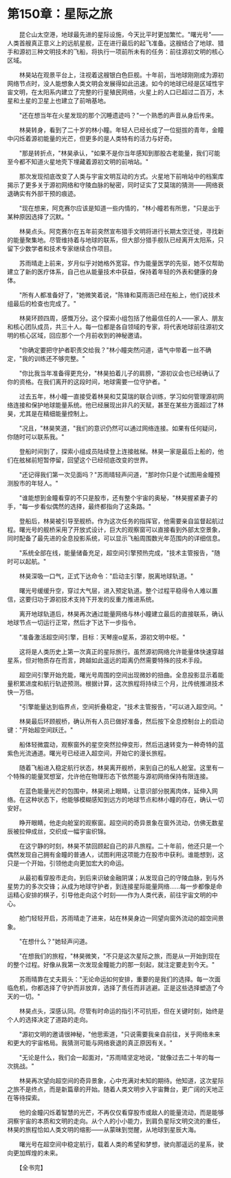 # 第150章：星际之旅

　　昆仑山太空港，地球最先进的星际设施，今天比平时更加繁忙。"曙光号"——人类首艘真正意义上的远航星舰，正在进行最后的起飞准备。这艘结合了地球、猎手和源初三种文明技术的飞船，将执行一项前所未有的任务：前往源初文明的核心区域。

　　林昊站在观景平台上，注视着这艘银白色巨舰。十年前，当地球刚刚成为源初网络节点时，没人能想象人类文明会发展得如此迅速。如今的地球已经是区域性宇宙文明，在太阳系内建立了完整的行星殖民网络，火星上的人口已超过二百万，木星和土星的卫星上也建立了前哨基地。

　　"还在想当年在火星发现的那个沉睡遗迹吗？"一个熟悉的声音从身后传来。

　　林昊转身，看到了二十岁的林小瞳。年轻人已经长成了一位挺拔的青年，金瞳中闪烁着源初能量的光芒，但更多的是人类特有的活力与好奇。

　　"那是转折点，"林昊承认，"如果不是你当年感知到那股古老能量，我们可能至今都不知道火星地壳下埋藏着源初文明的前哨站。"

　　那次发现彻底改变了人类与宇宙文明互动的方式。火星地下前哨站中的档案库揭示了更多关于源初网络和守陵血脉的秘密，同时证实了艾莫瑞的猜测——网络衰退确实有外部干预的痕迹。

　　"现在想来，阿克赛尔应该是知道一些内情的，"林小瞳若有所思，"只是出于某种原因选择了沉默。"

　　林昊点头。阿克赛尔在五年前突然宣布猎手文明将进行长期太空迁徙，寻找新的能量聚集地。尽管维持着与地球的联系，但大部分猎手舰队已经离开太阳系，只留下少数学者和技术专家继续合作项目。

　　苏雨晴走上前来，岁月似乎对她格外宽容。作为能量医学的先驱，她不仅帮助建立了新的医疗体系，自己也从能量技术中获益，保持着年轻的外表和健康的身体。

　　"所有人都准备好了，"她微笑着说，"陈锋和莫雨涵已经在船上，他们说技术组最后的检查也完成了。"

　　林昊环顾四周，感慨万分。这个探索小组包括了他最信任的人——家人、朋友和核心团队成员，共三十人。每一位都是各自领域的专家，将代表地球前往源初文明的核心区域，回应那个一个月前收到的神秘邀请。

　　"你确定要把守护者职责交给我？"林小瞳突然问道，语气中带着一丝不确定，"我的训练还不够完整。"

　　"你比我当年准备得更充分，"林昊拍着儿子的肩膀，"源初议会也已经确认了你的资格。在我们离开的这段时间，地球需要一位守护者。"

　　过去五年，林小瞳一直接受着林昊和艾莫瑞的联合训练，学习如何管理源初网络连接和保护地球能量系统。他已经展现出非凡的天赋，甚至在某些方面超过了林昊，尤其是在精细能量控制上。

　　"况且，"林昊笑道，"我们的意识仍然可以通过网络连接。如果有任何疑问，你随时可以联系我。"

　　登船时间到了，探索小组成员陆续登上连接舷梯。林昊一家是最后上船的，他们在舷梯前短暂停留，回望这个已经彻底改变的世界。

　　"还记得我们第一次见面吗？"苏雨晴轻声问道，"那时你只是个试图用金瞳预测股市的年轻人。"

　　"谁能想到金瞳看穿的不只是股市，还有整个宇宙的奥秘，"林昊握紧妻子的手，"每一步看似偶然的选择，最终都指向了这条路。"

　　登船后，林昊被引导至舰桥。作为这次任务的指挥官，他需要亲自监督起航过程。曙光号的舰桥采用了开放式设计，巨大的观察窗可以直接看到外部太空景象，同时配备了最先进的全息投影系统，可以显示飞船周围数光年范围内的详细信息。

　　"系统全部在线，能量储备充足，超空间引擎预热完成，"技术主管报告，"随时可以起航。"

　　林昊深吸一口气，正式下达命令："启动主引擎，脱离地球轨道。"

　　曙光号缓缓升空，穿过大气层，进入预定轨道。整个过程平稳得令人难以置信，这要归功于源初技术支持下开发的反重力推进系统。

　　离开地球轨道后，林昊再次通过能量网络与林小瞳建立最后的直接联系，确认地球节点一切运行正常，然后才下达下一步指令。

　　"准备激活超空间引擎，目标：天琴座α星系，源初文明中枢。"

　　这将是人类历史上第一次真正的星际旅行。虽然源初网络允许能量体快速穿越星系，但对物质存在而言，跨越如此遥远的距离仍然需要特殊的技术手段。

　　超空间引擎开始充能，曙光号周围的空间出现微妙的扭曲。全息投影显示着能量积累进度和航行轨迹预测。根据计算，这次旅程将持续三个月，比传统推进技术快一万倍。

　　"引擎能量达到临界点，空间折叠稳定，"技术主管报告，"可以进入超空间。"

　　林昊最后环顾舰桥，确认所有人员已做好准备，然后按下全息控制台上的启动键："开始超空间跃迁。"

　　船体轻微震动，观察窗外的星空突然拉伸变形，然后迅速转变为一种奇特的蓝紫色光流通道。曙光号已经进入超空间，开始它的漫长旅程。

　　随着飞船进入稳定航行状态，林昊离开舰桥，来到自己的私人舱室。这里有一个特殊的能量冥想室，允许他在物理形态下依然能与源初网络保持有限连接。

　　在蓝色能量光芒的包围中，林昊闭上眼睛，让意识部分脱离肉体，延伸入网络。在这种状态下，他能够模糊感知到远方的地球节点和林小瞳的存在，确认一切安好。

　　睁开眼睛，他走向舱室的观察窗。超空间的奇异景象在窗外流动，仿佛无数星辰被拉伸成丝，交织成一幅宇宙织锦。

　　在这宁静的时刻，林昊不禁回顾起自己的非凡旅程。二十年前，他还只是一个偶然发现自己拥有金瞳的普通人，试图利用这项能力在股市中获利。谁能想到，这只是一个开始，引领他走向更加宏大的命运。

　　从最初看穿股市走向，到后来识破金融阴谋；从发现自己的守陵血脉，到与外星势力的多次交锋；从成为地球守护者，到连接星际能量网络......每一步都像是命运精心安排的棋子，引导他走向这个时刻——作为人类代表，前往宇宙文明的中心。

　　舱门轻轻开启，苏雨晴走了进来，站在林昊身边一同望向窗外流动的超空间景象。

　　"在想什么？"她轻声问道。

　　"在想我们的旅程，"林昊微笑，"不只是这次星际之旅，而是从一开始到现在的整个过程。好像从我第一次发现金瞳能力的那一刻起，就注定要走到今天。"

　　苏雨晴靠在丈夫肩头："无论命运如何安排，重要的是我们的选择。每一次面临危机，你都选择了守护而非放弃，选择了责任而非逃避。正是这些选择塑造了今天的一切。"

　　林昊点头，深感认同。尽管有时命运的指引不可抗拒，但在关键时刻，始终是个人的选择决定了道路的走向。

　　"源初文明的邀请很神秘，"他思索道，"只说需要我亲自前往，关乎网络未来和更大的宇宙格局。我猜测可能与网络衰退的真正原因有关。"

　　"无论是什么，我们会一起面对，"苏雨晴坚定地说，"就像过去二十年的每一次挑战。"

　　林昊再次望向超空间的奇异景象，心中充满对未知的期待。他知道，这次星际之旅不是终点，而是新篇章的开始。随着人类文明步入宇宙舞台，更广阔的天地正在等待探索。

　　他的金瞳闪烁着智慧的光芒，不再仅仅看穿股市或敌人的能量流动，而是能够洞察宇宙的本质和文明的走向。从个人的小小能力，到肩负星际文明交流的重任，林昊的旅程恰如人类文明的缩影——从蒙昧到觉醒，从地球到星辰大海。

　　曙光号在超空间中稳定航行，载着人类的希望和梦想，驶向那遥远的星系，驶向更加辉煌的未来。

　　【全书完】 
